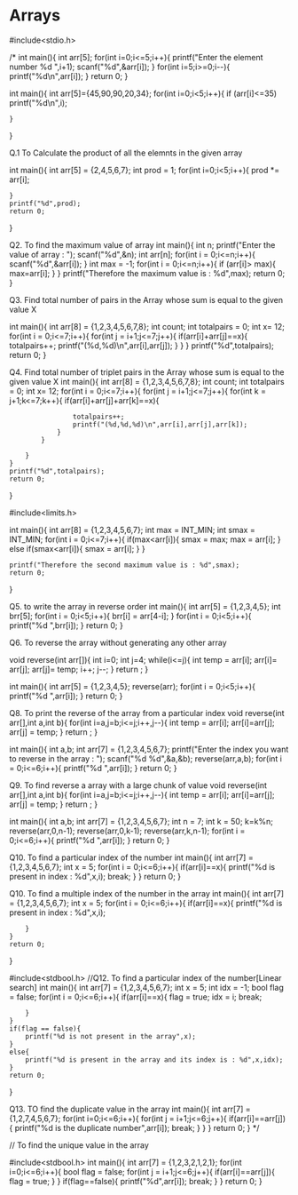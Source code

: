 # Arrays

#include<stdio.h>

/*
int main(){
	int arr[5];
	for(int i=0;i<=5;i++){
		printf("Enter the element number  %d ",i+1);
		scanf("%d",&arr[i]);
	}
	for(int i=5;i>=0;i--){
		printf("%d\n",arr[i]);
	}
	return 0;
}


int main(){
	int arr[5]={45,90,90,20,34};
	for(int i=0;i<5;i++){
		if (arr[i]<=35) printf("%d\n",i);
		
	}
}


Q.1 To Calculate the product of all the elemnts in the given array

int main(){
	int arr[5] = {2,4,5,6,7};
	int prod = 1;
	for(int i=0;i<5;i++){
		prod *= arr[i];
		
	}
	printf("%d",prod);
	return 0;
}


Q2. To find the maximum value of array
int main(){
	int n;
	printf("Enter the value of array : ");
	scanf("%d",&n);
	int arr[n];
	for(int i = 0;i<=n;i++){
		scanf("%d",&arr[i]);
	}
	int max = -1;
	for(int i = 0;i<=n;i++){
		if (arr[i]> max){
			max=arr[i];
		} 
	}
	printf("Therefore the maximum value is : %d",max);
	return 0;
}


Q3. Find total number of pairs in the Array whose sum is equal to the given value X

int main(){
	int arr[8] = {1,2,3,4,5,6,7,8};
	int count;
	int totalpairs = 0;
	int x= 12;
	for(int i = 0;i<=7;i++){
		for(int j = i+1;j<=7;j++){
			if(arr[i]+arr[j]==x){
				totalpairs++;
				printf("(%d,%d)\n",arr[i],arr[j]);
			}
		}
	}
	printf("%d",totalpairs);
	return 0;
}



Q4. Find total number of triplet pairs in the Array whose sum is equal to the given value X
int main(){
	int arr[8] = {1,2,3,4,5,6,7,8};
	int count;
	int totalpairs = 0;
	int x= 12;
	for(int i = 0;i<=7;i++){
		for(int j = i+1;j<=7;j++){
			for(int k = j+1;k<=7;k++){
				if(arr[i]+arr[j]+arr[k]==x){
				
					totalpairs++;
					printf("(%d,%d,%d)\n",arr[i],arr[j],arr[k]);
				}	
			}
			
		}
	}
	printf("%d",totalpairs);
	return 0;
}

#include<limits.h>


int main(){
	int arr[8] = {1,2,3,4,5,6,7};
	int max = INT_MIN;
	int smax = INT_MIN;
	for(int i = 0;i<=7;i++){
		if(max<arr[i]){
			smax = max;
			max = arr[i];
		}
		else if(smax<arr[i]){
			smax = arr[i];
		}
	}
	
	printf("Therefore the second maximum value is : %d",smax);
	return 0;
}


Q5. to write the array in reverse order
int main(){
	int arr[5] = {1,2,3,4,5};
	int brr[5];
	for(int i = 0;i<5;i++){
		brr[i] = arr[4-i];
	}
	for(int i = 0;i<5;i++){
		printf("%d ",brr[i]);
	}
	return 0;
}



Q6. To reverse the array without generating any other array

void reverse(int arr[]){
	int i=0;
	int j=4;
	while(i<=j){
		int temp = arr[i];
		arr[i]= arr[j];
		arr[j]= temp;
		i++;
		j--;
	}
	return ;
}

int main(){
	int arr[5] = {1,2,3,4,5};
	reverse(arr);
	for(int i = 0;i<5;i++){
		printf("%d ",arr[i]);
	}
	return 0;
}



Q8. To print the reverse of the array from a particular index
void reverse(int arr[],int a,int b){
	for(int i=a,j=b;i<=j;i++,j--){
		int temp = arr[i];
		arr[i]=arr[j];
		arr[j] = temp;
	}
	return ;
}

int main(){
	int a,b;
	int arr[7] = {1,2,3,4,5,6,7};
	printf("Enter the index you want to reverse in the array : ");
	scanf("%d %d",&a,&b);
	reverse(arr,a,b);
	for(int i = 0;i<=6;i++){
		printf("%d ",arr[i]);
	}
	return 0;
}



Q9. To find reverse a array with a large chunk of value
void reverse(int arr[],int a,int b){
	for(int i=a,j=b;i<=j;i++,j--){
		int temp = arr[i];
		arr[i]=arr[j];
		arr[j] = temp;
	}
	return ;
}

int main(){
	int a,b;
	int arr[7] = {1,2,3,4,5,6,7};
	int n = 7;
	int k = 50;
	k=k%n;
	reverse(arr,0,n-1);
	reverse(arr,0,k-1);
	reverse(arr,k,n-1);
	for(int i = 0;i<=6;i++){
		printf("%d ",arr[i]);
	}
	return 0;
}



Q10. To find a particular index of the number 
int main(){
	int arr[7] = {1,2,3,4,5,6,7};
	int x = 5;
	for(int i = 0;i<=6;i++){
		if(arr[i]==x){
			printf("%d is present in index : %d",x,i);
			break;
		}
	}
	return 0;
}


Q10. To find a multiple index of the number in the array
int main(){
	int arr[7] = {1,2,3,4,5,6,7};
	int x = 5;
	for(int i = 0;i<=6;i++){
		if(arr[i]==x){
			printf("%d is present in index : %d",x,i);
			
		}
	}
	return 0;
}


#include<stdbool.h>
//Q12. To find a particular index of the number[Linear search] 
int main(){
	int arr[7] = {1,2,3,4,5,6,7};
	int x = 5;
	int idx = -1;
	bool flag = false;
	for(int i = 0;i<=6;i++){
		if(arr[i]==x){
			flag = true;
			idx = i;
			break;
			
		}
	}
	if(flag == false){
		printf("%d is not present in the array",x);
	}
	else{
		printf("%d is present in the array and its index is : %d",x,idx);
	}
	return 0;
}


Q13. TO find the duplicate value in the array
 int main(){
	int arr[7] = {1,2,7,4,5,6,7};
	for(int i=0;i<=6;i++){
		for(int j = i+1;j<=6;j++){
			if(arr[i]==arr[j]){
				printf("%d is the duplicate number",arr[i]);
				break;
			}
		}
	}
	return 0;
}
*/


// To find the unique value in the array

#include<stdbool.h>
int main(){
	int arr[7] = {1,2,3,2,1,2,1};
	for(int i=0;i<=6;i++){
		bool flag = false;
		for(int j = i+1;j<=6;j++){
			if(arr[i]==arr[j]){
				flag = true;
			}
		}
		if(flag==false){
			printf("%d",arr[i]);
			break;
		}
	}
	return 0;
}
